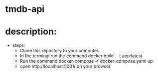 # tmdb-api

# description:

- steps:
    - Clone this repostory to your computer. 
    - In the terminal run the command docker build . -t app:latest
    - Run the command docker-compose -f docker_compose.yaml up
    - open http://localhost:5001/ on your browser.